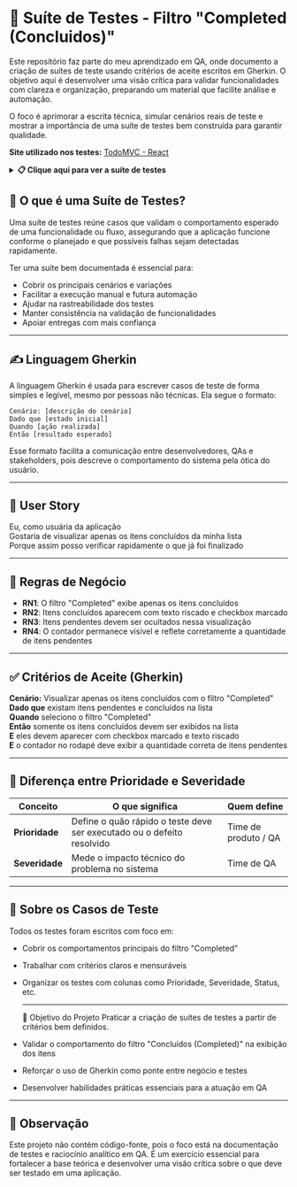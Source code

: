 # 🧾 Suíte de Testes - Filtro "Completed (Concluidos)"
Este repositório faz parte do meu aprendizado em QA, onde documento a criação de suítes de teste usando critérios de aceite escritos em Gherkin. O objetivo aqui é desenvolver uma visão crítica para validar funcionalidades com clareza e organização, preparando um material que facilite análise e automação.

O foco é aprimorar a escrita técnica, simular cenários reais de teste e mostrar a importância de uma suíte de testes bem construída para garantir qualidade.

**Site utilizado nos testes:** [TodoMVC - React](https://todomvc.com/examples/react/dist/) 

<details>
  <summary><strong>📋 Clique aqui para ver a suíte de testes</strong></summary>

<br>

<table>
  <thead>
    <tr>
      <th>ID</th>
      <th>Cenário</th>
      <th>Caso de Teste (Gherkin)</th>
      <th>Prioridade</th>
      <th>Severidade</th>
      <th>Resultado Esperado</th>
      <th>Resultado Obtido</th>
      <th>Defeitos</th>
      <th>Status</th>
    </tr>
  </thead>
  <tbody>
    <tr>
      <td>CT01</td>
      <td>Exibir apenas itens concluídos</td>
      <td>Dado que possuo itens pendentes e concluídos<br>Quando clico no filtro "Completed"<br>Então apenas os itens concluídos devem ser exibidos</td>
      <td>Alta</td>
      <td>Alta</td>
      <td>Apenas os itens concluídos devem ser exibidos</td>
      <td>Passou conforme esperado</td>
      <td>—</td>
      <td>Concluído</td>
    </tr>
    <tr>
      <td>CT02</td>
      <td>Ocultar itens pendentes</td>
      <td>Dado que tenho ao menos um item pendente<br>Quando clico no filtro "Completed"<br>Então os itens pendentes não devem ser exibidos na lista</td>
      <td>Média</td>
      <td>Alta</td>
      <td>Itens pendentes não são exibidos na lista</td>
      <td>Passou conforme esperado</td>
      <td>—</td>
      <td>Concluído</td>
    </tr>
    <tr>
      <td>CT03</td>
      <td>Itens concluídos com checkbox marcado</td>
      <td>Dado que existem itens concluídos<br>Quando clico no filtro "Completed"<br>Então os itens devem aparecer com checkbox marcado e texto riscado</td>
      <td>Baixa</td>
      <td>Média</td>
      <td>Checkbox marcado e texto riscado para itens concluídos</td>
      <td>Passou conforme esperado</td>
      <td>—</td>
      <td>Concluído</td>
    </tr>
    <tr>
      <td>CT04</td>
      <td>Contador mostra itens pendentes corretamente</td>
      <td>Dado que existem 5 itens na lista<br>E 2 desses itens estão concluídos<br>Quando seleciono o filtro "Completed"<br>Então a lista exibe os 2 itens concluídos<br>E o contador exibe "3 items left"</td>
      <td>Média</td>
      <td>Média</td>
      <td>Exibir 2 itens concluídos e contador com "3 items left"</td>
      <td>Passou conforme esperado</td>
      <td>—</td>
      <td>Concluído</td>
    </tr>
  </tbody>
</table>
</details>


## 🧪 O que é uma Suíte de Testes?

Uma suíte de testes reúne casos que validam o comportamento esperado de uma funcionalidade ou fluxo, assegurando que a aplicação funcione conforme o planejado e que possíveis falhas sejam detectadas rapidamente.

 Ter uma suíte bem documentada é essencial para:
- Cobrir os principais cenários e variações
- Facilitar a execução manual e futura automação
- Ajudar na rastreabilidade dos testes
- Manter consistência na validação de funcionalidades
- Apoiar entregas com mais confiança

---

## ✍️ Linguagem Gherkin
A linguagem Gherkin é usada para escrever casos de teste de forma simples e legível, mesmo por pessoas não técnicas.
Ela segue o formato:

```
Cenário: [descrição do cenário]  
Dado que [estado inicial]  
Quando [ação realizada]  
Então [resultado esperado]  
```

Esse formato facilita a comunicação entre desenvolvedores, QAs e stakeholders, pois descreve o comportamento do sistema pela ótica do usuário.

---

## 📝 User Story  
Eu, como usuária da aplicação  
Gostaria de visualizar apenas os itens concluídos da minha lista  
Porque assim posso verificar rapidamente o que já foi finalizado

---

## 📌 Regras de Negócio

- **RN1**: O filtro "Completed" exibe apenas os itens concluídos
- **RN2**: Itens concluídos aparecem com texto riscado e checkbox marcado
- **RN3**: Itens pendentes devem ser ocultados nessa visualização
- **RN4**: O contador permanece visível e reflete corretamente a quantidade de itens pendentes

---

## ✅ Critérios de Aceite (Gherkin)  
**Cenário:** Visualizar apenas os itens concluídos com o filtro "Completed"<br>
**Dado que** existam itens pendentes e concluídos na lista<br>
**Quando** seleciono o filtro "Completed"<br>
**Então** somente os itens concluídos devem ser exibidos na lista<br>
**E** eles devem aparecer com checkbox marcado e texto riscado<br>
**E** o contador no rodapé deve exibir a quantidade correta de itens pendentes

---

## 🧠 Diferença entre Prioridade e Severidade

| Conceito       | O que significa                                                        | Quem define          |
| -------------- | ---------------------------------------------------------------------- | -------------------- |
| **Prioridade** | Define o quão rápido o teste deve ser executado ou o defeito resolvido | Time de produto / QA |
| **Severidade** | Mede o impacto técnico do problema no sistema                          | Time de QA           |

---

## 📝 Sobre os Casos de Teste
Todos os testes foram escritos com foco em:

- Cobrir os comportamentos principais do filtro "Completed"
- Trabalhar com critérios claros e mensuráveis
- Organizar os testes com colunas como Prioridade, Severidade, Status, etc.

  ---

  🎯 Objetivo do Projeto
 Praticar a criação de suítes de testes a partir de critérios bem definidos.

- Validar o comportamento do filtro "Concluídos (Completed)" na exibição dos itens
- Reforçar o uso de Gherkin como ponte entre negócio e testes
- Desenvolver habilidades práticas essenciais para a atuação em QA

---

## 📌 Observação
Este projeto não contém código-fonte, pois o foco está na documentação de testes e raciocínio analítico em QA.
É um exercício essencial para fortalecer a base teórica e desenvolver uma visão crítica sobre o que deve ser testado em uma aplicação.

























